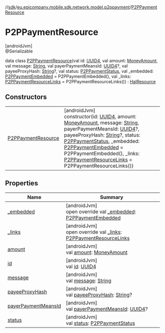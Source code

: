 //[sdk](../../../index.md)/[eu.epicompany.mobile.sdk.network.model.p2ppayment](../index.md)/[P2PPaymentResource](index.md)

# P2PPaymentResource

[androidJvm]\
@Serializable

data class [P2PPaymentResource](index.md)(val id: [UUID4](../../eu.epicompany.mobile.android.datatypes/index.md#229649042%2FClasslikes%2F462465411), val amount: [MoneyAmount](../../eu.epicompany.mobile.sdk.domain.model/-money-amount/index.md), val message: [String](https://kotlinlang.org/api/latest/jvm/stdlib/kotlin/-string/index.html), val payerPaymentMeansId: [UUID4](../../eu.epicompany.mobile.android.datatypes/index.md#229649042%2FClasslikes%2F462465411)?, val payeeProxyHash: [String](https://kotlinlang.org/api/latest/jvm/stdlib/kotlin/-string/index.html)?, val status: [P2PPaymentStatus](../../eu.epicompany.mobile.sdk.domain.model.p2ppayments/-p2-p-payment-status/index.md), val _embedded: [P2PPaymentEmbedded](../-p2-p-payment-embedded/index.md) = P2PPaymentEmbedded(), val _links: [P2PPaymentResourceLinks](../-p2-p-payment-resource-links/index.md) = P2PPaymentResourceLinks()) : [HalResource](../../eu.epicompany.mobile.android.data.network.model.hypermedia/-hal-resource/index.md)

## Constructors

| | |
|---|---|
| [P2PPaymentResource](-p2-p-payment-resource.md) | [androidJvm]<br>constructor(id: [UUID4](../../eu.epicompany.mobile.android.datatypes/index.md#229649042%2FClasslikes%2F462465411), amount: [MoneyAmount](../../eu.epicompany.mobile.sdk.domain.model/-money-amount/index.md), message: [String](https://kotlinlang.org/api/latest/jvm/stdlib/kotlin/-string/index.html), payerPaymentMeansId: [UUID4](../../eu.epicompany.mobile.android.datatypes/index.md#229649042%2FClasslikes%2F462465411)?, payeeProxyHash: [String](https://kotlinlang.org/api/latest/jvm/stdlib/kotlin/-string/index.html)?, status: [P2PPaymentStatus](../../eu.epicompany.mobile.sdk.domain.model.p2ppayments/-p2-p-payment-status/index.md), _embedded: [P2PPaymentEmbedded](../-p2-p-payment-embedded/index.md) = P2PPaymentEmbedded(), _links: [P2PPaymentResourceLinks](../-p2-p-payment-resource-links/index.md) = P2PPaymentResourceLinks()) |

## Properties

| Name | Summary |
|---|---|
| [_embedded](_embedded.md) | [androidJvm]<br>open override val [_embedded](_embedded.md): [P2PPaymentEmbedded](../-p2-p-payment-embedded/index.md) |
| [_links](_links.md) | [androidJvm]<br>open override val [_links](_links.md): [P2PPaymentResourceLinks](../-p2-p-payment-resource-links/index.md) |
| [amount](amount.md) | [androidJvm]<br>val [amount](amount.md): [MoneyAmount](../../eu.epicompany.mobile.sdk.domain.model/-money-amount/index.md) |
| [id](id.md) | [androidJvm]<br>val [id](id.md): [UUID4](../../eu.epicompany.mobile.android.datatypes/index.md#229649042%2FClasslikes%2F462465411) |
| [message](message.md) | [androidJvm]<br>val [message](message.md): [String](https://kotlinlang.org/api/latest/jvm/stdlib/kotlin/-string/index.html) |
| [payeeProxyHash](payee-proxy-hash.md) | [androidJvm]<br>val [payeeProxyHash](payee-proxy-hash.md): [String](https://kotlinlang.org/api/latest/jvm/stdlib/kotlin/-string/index.html)? |
| [payerPaymentMeansId](payer-payment-means-id.md) | [androidJvm]<br>val [payerPaymentMeansId](payer-payment-means-id.md): [UUID4](../../eu.epicompany.mobile.android.datatypes/index.md#229649042%2FClasslikes%2F462465411)? |
| [status](status.md) | [androidJvm]<br>val [status](status.md): [P2PPaymentStatus](../../eu.epicompany.mobile.sdk.domain.model.p2ppayments/-p2-p-payment-status/index.md) |
